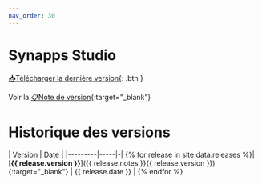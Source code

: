 ```yaml
---
nav_order: 30
---
```


# Synapps Studio

[📥Télécharger la dernière version](https://github.com/witsa/synapps/releases/download/1.3.0/synapps-studio-setup.zip){: .btn }

Voir la [📋Note de version](./notes/1.3.0){:target="_blank"}

# Historique des versions

| Version | Date |
|---------|-----|-|
{% for release in site.data.releases %}| [**{{ release.version }}**]({{ release.notes }}{{ release.version }}){:target="_blank"} | {{ release.date }} |
{% endfor %}
